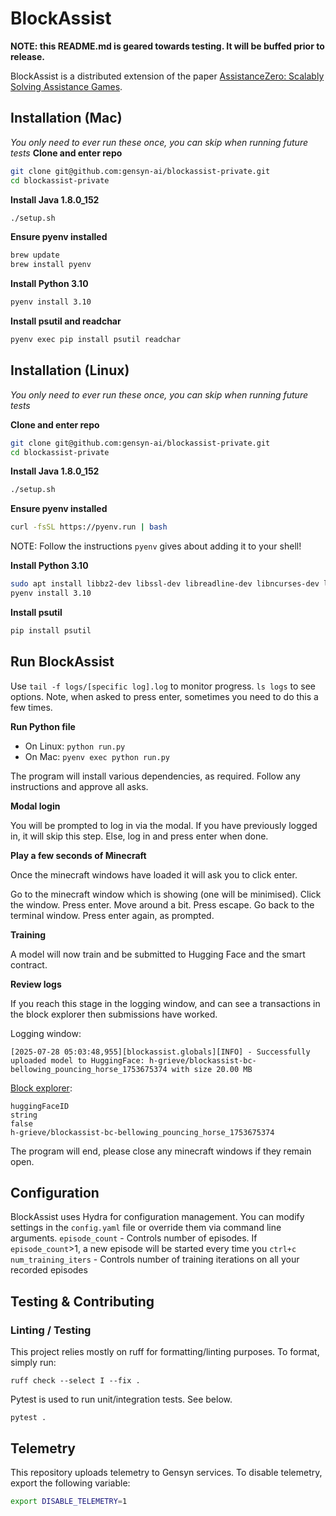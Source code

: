 # BlockAssist

**NOTE: this README.md is geared towards testing. It will be buffed prior to release.**

BlockAssist is a distributed extension of the paper [AssistanceZero: Scalably Solving Assistance Games](https://arxiv.org/abs/2504.07091).

## Installation (Mac)

*You only need to ever run these once, you can skip when running future tests*
**Clone and enter repo**
```bash
git clone git@github.com:gensyn-ai/blockassist-private.git
cd blockassist-private
```

**Install Java 1.8.0_152**
```bash
./setup.sh
```

**Ensure pyenv installed**
```bash
brew update
brew install pyenv
```

**Install Python 3.10**
```bash
pyenv install 3.10
```

**Install psutil and readchar**
```bash
pyenv exec pip install psutil readchar
```

## Installation (Linux)

*You only need to ever run these once, you can skip when running future tests*

**Clone and enter repo**
```bash
git clone git@github.com:gensyn-ai/blockassist-private.git
cd blockassist-private
```

**Install Java 1.8.0_152**
```bash
./setup.sh
```

**Ensure pyenv installed**
```bash
curl -fsSL https://pyenv.run | bash
```

NOTE: Follow the instructions `pyenv` gives about adding it to your shell!

**Install Python 3.10**
```bash
sudo apt install libbz2-dev libssl-dev libreadline-dev libncurses-dev libffi-dev # Dependencies for Python installation
pyenv install 3.10
```

**Install psutil**
```bash
pip install psutil
```

## Run BlockAssist

Use `tail -f logs/[specific log].log` to monitor progress. `ls logs` to see options. Note, when asked to press enter, sometimes you need to do this a few times.

**Run Python file**

* On Linux: `python run.py`
* On Mac: `pyenv exec python run.py`

The program will install various dependencies, as required. Follow any instructions and approve all asks.

**Modal login**

You will be prompted to log in via the modal. If you have previously logged in, it will skip this step. Else, log in and press enter when done.

**Play a few seconds of Minecraft**

Once the minecraft windows have loaded it will ask you to click enter.

Go to the minecraft window which is showing (one will be minimised). Click the window. Press enter. Move around a bit. Press escape. Go back to the terminal window. Press enter again, as prompted.

**Training**

A model will now train and be submitted to Hugging Face and the smart contract.

**Review logs**

If you reach this stage in the logging window, and can see a transactions in the block explorer then submissions have worked.

Logging window:
```
[2025-07-28 05:03:48,955][blockassist.globals][INFO] - Successfully uploaded model to HuggingFace: h-grieve/blockassist-bc-bellowing_pouncing_horse_1753675374 with size 20.00 MB
```
[Block explorer](https://gensyn-testnet.explorer.alchemy.com/address/0xa6834217923D7A2A0539575CFc67abA209E6436F?tab=logs):
```
huggingFaceID
string
false
h-grieve/blockassist-bc-bellowing_pouncing_horse_1753675374
```

The program will end, please close any minecraft windows if they remain open.


## Configuration

BlockAssist uses Hydra for configuration management. You can modify settings in the `config.yaml` file or override them via command line arguments.
`episode_count` - Controls number of episodes. If `episode_count`>1, a new episode will be started every time you `ctrl+c`
`num_training_iters` - Controls number of training iterations on all your recorded episodes

## Testing & Contributing

### Linting / Testing

This project relies mostly on ruff for formatting/linting purposes. To format, simply run:

    ruff check --select I --fix .

Pytest is used to run unit/integration tests. See below.

    pytest .


## Telemetry

This repository uploads telemetry to Gensyn services. To disable telemetry, export the following variable:

```bash
export DISABLE_TELEMETRY=1
```
